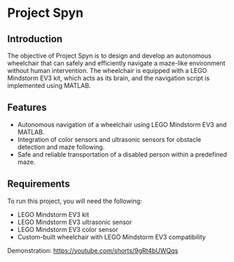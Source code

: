 # Project Spyn

## Introduction

The objective of Project Spyn is to design and develop an autonomous wheelchair that can safely and efficiently navigate a maze-like environment without human intervention. The wheelchair is equipped with a LEGO Mindstorm EV3 kit, which acts as its brain, and the navigation script is implemented using MATLAB.

## Features

- Autonomous navigation of a wheelchair using LEGO Mindstorm EV3 and MATLAB.
- Integration of color sensors and ultrasonic sensors for obstacle detection and maze following.
- Safe and reliable transportation of a disabled person within a predefined maze.

## Requirements

To run this project, you will need the following:

- LEGO Mindstorm EV3 kit
- LEGO Mindstorm EV3 ultrasonic sensor
- LEGO Mindstorm EV3 color sensor
- Custom-built wheelchair with LEGO Mindstorm EV3 compatibility

Demonstration: https://youtube.com/shorts/9gRt4bUWQqs
